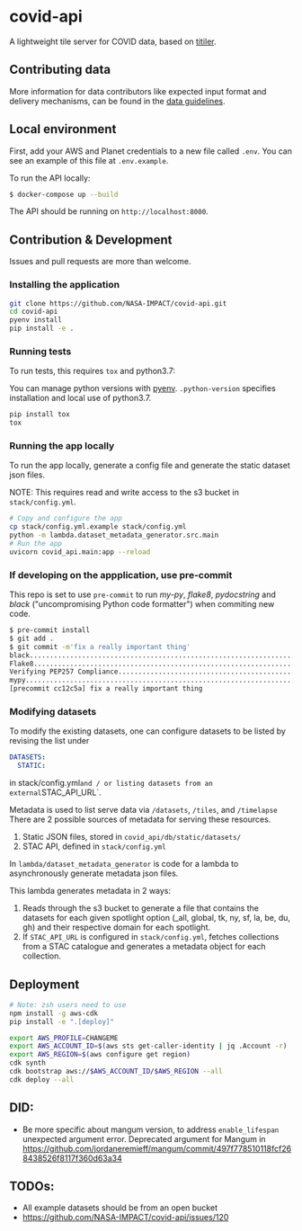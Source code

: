 # covid-api

A lightweight tile server for COVID data, based on [titiler](https://github.com/developmentseed/titiler).

## Contributing data
More information for data contributors like expected input format and delivery mechanisms, can be found in the [data guidelines](guidelines/README.md).

## Local environment

First, add your AWS and Planet credentials to a new file called `.env`. You can see an example of this file at `.env.example`.

To run the API locally:

```bash
$ docker-compose up --build
```

The API should be running on `http://localhost:8000`.

## Contribution & Development

Issues and pull requests are more than welcome.

### Installing the application

```bash
git clone https://github.com/NASA-IMPACT/covid-api.git
cd covid-api
pyenv install
pip install -e .
```
### Running tests

To run tests, this requires `tox` and python3.7:

You can manage python versions with [pyenv](https://github.com/pyenv/pyenv). `.python-version` specifies installation and local use of python3.7.

```bash
pip install tox
tox
```

### Running the app locally

To run the app locally, generate a config file and generate the static dataset json files.

NOTE: This requires read and write access to the s3 bucket in `stack/config.yml`.

```bash
# Copy and configure the app
cp stack/config.yml.example stack/config.yml
python -m lambda.dataset_metadata_generator.src.main
# Run the app
uvicorn covid_api.main:app --reload
```

### If developing on the appplication, use pre-commit

This repo is set to use `pre-commit` to run *my-py*, *flake8*, *pydocstring* and *black* ("uncompromising Python code formatter") when commiting new code.

```bash
$ pre-commit install
$ git add .
$ git commit -m'fix a really important thing'
black....................................................................Passed
Flake8...................................................................Passed
Verifying PEP257 Compliance..............................................Passed
mypy.....................................................................Passed
[precommit cc12c5a] fix a really important thing
 ```

### Modifying datasets

To modify the existing datasets, one can configure datasets to be listed by revising the list under

```yaml
DATASETS:
  STATIC:
```

in stack/config.yml` and / or listing datasets from an external `STAC_API_URL`.

Metadata is used to list serve data via `/datasets`, `/tiles`, and `/timelapse` There are 2 possible sources of metadata for serving these resources.

1. Static JSON files, stored in `covid_api/db/static/datasets/`
2. STAC API, defined in `stack/config.yml`

In `lambda/dataset_metadata_generator` is code for a lambda to asynchronously generate metadata json files.

This lambda generates metadata in 2 ways:

1. Reads through the s3 bucket to generate a file that contains the datasets for each given spotlight option (_all, global, tk, ny, sf, la, be, du, gh) and their respective domain for each spotlight.
2. If `STAC_API_URL` is configured in `stack/config.yml`, fetches collections from a STAC catalogue and generates a metadata object for each collection.

## Deployment

```bash
# Note: zsh users need to use
npm install -g aws-cdk
pip install -e ".[deploy]"

export AWS_PROFILE=CHANGEME
export AWS_ACCOUNT_ID=$(aws sts get-caller-identity | jq .Account -r)
export AWS_REGION=$(aws configure get region)
cdk synth
cdk bootstrap aws://$AWS_ACCOUNT_ID/$AWS_REGION --all
cdk deploy --all
```

## DID:
- Be more specific about mangum version, to address `enable_lifespan` unexpected argument error. Deprecated argument for Mangum in https://github.com/jordaneremieff/mangum/commit/497f778510118fcf268438526f8117f360d63a34


## TODOs:

- All example datasets should be from an open bucket
- https://github.com/NASA-IMPACT/covid-api/issues/120
